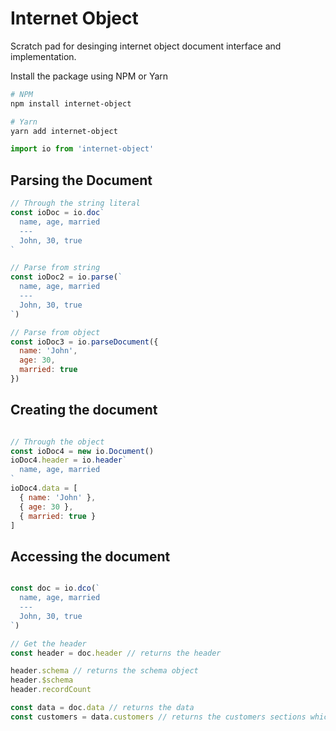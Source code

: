 # Internet Object

Scratch pad for desinging internet object document interface and implementation.

Install the package using NPM or Yarn

```bash
# NPM
npm install internet-object

# Yarn
yarn add internet-object
```

```js
import io from 'internet-object'
```

## Parsing the Document

```js
// Through the string literal
const ioDoc = io.doc`
  name, age, married
  ---
  John, 30, true
`

// Parse from string
const ioDoc2 = io.parse(`
  name, age, married
  ---
  John, 30, true
`)

// Parse from object
const ioDoc3 = io.parseDocument({
  name: 'John',
  age: 30,
  married: true
})
```

## Creating the document

```js

// Through the object
const ioDoc4 = new io.Document()
ioDoc4.header = io.header`
  name, age, married
`
ioDoc4.data = [
  { name: 'John' },
  { age: 30 },
  { married: true }
]

```

## Accessing the document

```js

const doc = io.dco(`
  name, age, married
  ---
  John, 30, true
`)

// Get the header
const header = doc.header // returns the header

header.schema // returns the schema object
header.$schema
header.recordCount

const data = doc.data // returns the data
const customers = data.customers // returns the customers sections which is second section in the data

```